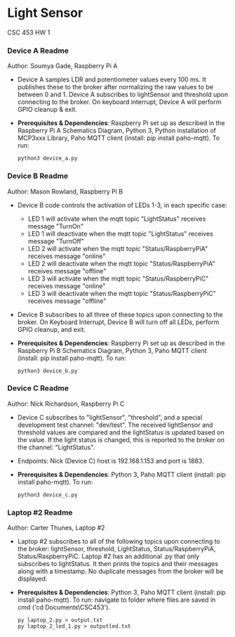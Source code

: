 # Light Sensor
CSC 453 HW 1
### Device A Readme
Author: Soumya Gade, Raspberry Pi A
* Device A samples LDR and potentiometer values every 100 ms. It publishes these to the broker after normalizing the raw values to be between 0 and 1. Device A subscribes to lightSensor and threshold upon connecting to the broker. On keyboard interrupt, Device A will perform GPIO cleanup & exit.
* **Prerequisites & Dependencies**: Raspberry Pi set up as described in the Raspberry Pi A Schematics Diagram, Python 3, Python installation of MCP3xxx Library, Paho MQTT client (install: pip install paho-mqtt). To run:

      python3 device_a.py
### Device B Readme
Author: Mason Rowland, Raspberry Pi B
* Device B code controls the activation of LEDs 1-3, in each specific case:
  * LED 1 will activate when the mqtt topic "LightStatus" receives message "TurnOn"
  * LED 1 will deactivate when the mqtt topic "LightStatus" receives message "TurnOff"
  * LED 2 will activate when the mqtt topic "Status/RaspberryPiA" receives message "online"
  * LED 2 will deactivate when the mqtt topic "Status/RaspberryPiA" receives message "offline"
  * LED 3 will activate when the mqtt topic "Status/RaspberryPiC" receives message "online"
  * LED 3 will deactivate when the mqtt topic "Status/RaspberryPiC" receives message "offline"
* Device B subscribes to all three of these topics upon connecting to the broker. On Keyboard Interrupt, Device B will turn off all LEDs, perform GPIO cleanup, and exit.
* **Prerequisites & Dependencies**: Raspberry Pi set up as described in the Raspberry Pi B Schematics Diagram, Python 3, Paho MQTT client (install: pip install paho-mqtt). To run:

      python3 device_b.py
### Device C Readme
Author: Nick Richardson, Raspberry Pi C
* Device C subscribes to "lightSensor", "threshold", and a special development test channel: "dev/test". The received lightSensor and threshold values are compared and the lightStatus is updated based on the value. If the light status is changed, this is reported to the broker on the channel: "LightStatus".
* Endpoints: Nick (Device C) host is 192.168.1.153 and port is 1883.
* **Prerequisites & Dependencies**: Python 3, Paho MQTT client (install: pip install paho-mqtt). To run:

      python3 device_c.py
### Laptop #2 Readme
Author: Carter Thunes, Laptop #2
* Laptop #2 subscribes to all of the following topics upon connecting to the broker: lightSensor, threshold, LightStatus, Status/RaspberryPiA, Status/RaspberryPiC. Laptop #2 has an additional .py that only subscribes to lightStatus. It then prints the topics and their messages along with a timestamp. No duplicate messages from the broker will be displayed.
* **Prerequisites & Dependencies**: Python 3, Paho MQTT client (install: pip install paho-mqtt). To run: navigate to folder where files are saved in cmd ('cd Documents\CSC453').

      py laptop_2.py > output.txt
      py laptop_2_led_1.py > outputled.txt
